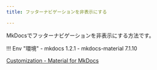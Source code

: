 ```yaml
---
title: フッターナビゲーションを非表示にする

---
```


MkDocsでフッターナビゲーションを非表示にする方法です。

!!! Env "環境"
    - mkdocs 1.2.1
    - mkdocs-material 7.1.10



[Customization - Material for MkDocs](https://squidfunk.github.io/mkdocs-material/customization/#extending-the-theme)

